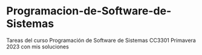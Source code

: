 # Programacion-de-Software-de-Sistemas
Tareas del curso Programación de Software de Sistemas CC3301 Primavera 2023 con mis soluciones 
